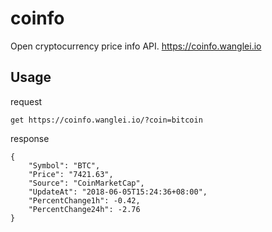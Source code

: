 # coinfo
Open cryptocurrency price info API. https://coinfo.wanglei.io
## Usage
request
```
get https://coinfo.wanglei.io/?coin=bitcoin
```
response
```
{
    "Symbol": "BTC",
    "Price": "7421.63",
    "Source": "CoinMarketCap",
    "UpdateAt": "2018-06-05T15:24:36+08:00",
    "PercentChange1h": -0.42,
    "PercentChange24h": -2.76
}
```
